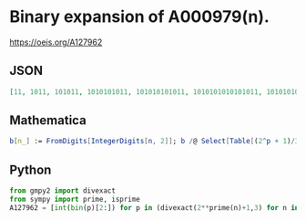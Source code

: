 # Binary expansion of A000979\(n\)\.
https://oeis.org/A127962
## JSON
```JSON
[11, 1011, 101011, 1010101011, 101010101011, 1010101010101011, 101010101010101011, 1010101010101010101011, 101010101010101010101010101011, 101010101010101010101010101010101010101011]
```
## Mathematica
```Mathematica
b[n_] := FromDigits[IntegerDigits[n, 2]]; b /@ Select[Table[(2^p + 1)/3, {p, Prime[Range[15]]}], PrimeQ] (* _Amiram Eldar_, Jul 23 2023 *)
```
## Python
```Python
from gmpy2 import divexact
from sympy import prime, isprime
A127962 = [int(bin(p)[2:]) for p in (divexact(2**prime(n)+1,3) for n in range(2,10**2)) if isprime(p)] # _Chai Wah Wu_, Sep 04 2014
```
